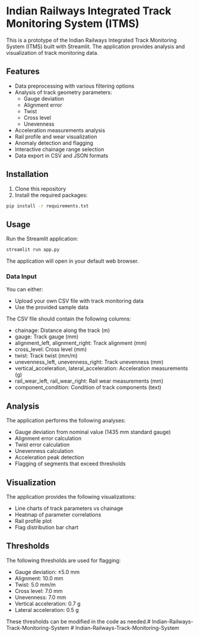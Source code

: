 # Indian Railways Integrated Track Monitoring System (ITMS)

This is a prototype of the Indian Railways Integrated Track Monitoring System (ITMS) built with Streamlit. The application provides analysis and visualization of track monitoring data.

## Features

- Data preprocessing with various filtering options
- Analysis of track geometry parameters:
  - Gauge deviation
  - Alignment error
  - Twist
  - Cross level
  - Unevenness
- Acceleration measurements analysis
- Rail profile and wear visualization
- Anomaly detection and flagging
- Interactive chainage range selection
- Data export in CSV and JSON formats

## Installation

1. Clone this repository
2. Install the required packages:

```bash
pip install -r requirements.txt
```

## Usage

Run the Streamlit application:

```bash
streamlit run app.py
```

The application will open in your default web browser.

### Data Input

You can either:
- Upload your own CSV file with track monitoring data
- Use the provided sample data

The CSV file should contain the following columns:
- chainage: Distance along the track (m)
- gauge: Track gauge (mm)
- alignment_left, alignment_right: Track alignment (mm)
- cross_level: Cross level (mm)
- twist: Track twist (mm/m)
- unevenness_left, unevenness_right: Track unevenness (mm)
- vertical_acceleration, lateral_acceleration: Acceleration measurements (g)
- rail_wear_left, rail_wear_right: Rail wear measurements (mm)
- component_condition: Condition of track components (text)

## Analysis

The application performs the following analyses:
- Gauge deviation from nominal value (1435 mm standard gauge)
- Alignment error calculation
- Twist error calculation
- Unevenness calculation
- Acceleration peak detection
- Flagging of segments that exceed thresholds

## Visualization

The application provides the following visualizations:
- Line charts of track parameters vs chainage
- Heatmap of parameter correlations
- Rail profile plot
- Flag distribution bar chart

## Thresholds

The following thresholds are used for flagging:
- Gauge deviation: ±5.0 mm
- Alignment: 10.0 mm
- Twist: 5.0 mm/m
- Cross level: 7.0 mm
- Unevenness: 7.0 mm
- Vertical acceleration: 0.7 g
- Lateral acceleration: 0.5 g

These thresholds can be modified in the code as needed.#   I n d i a n - R a i l w a y s - T r a c k - M o n i t o r i n g - S y s t e m  
 #   I n d i a n - R a i l w a y s - T r a c k - M o n i t o r i n g - S y s t e m  
 